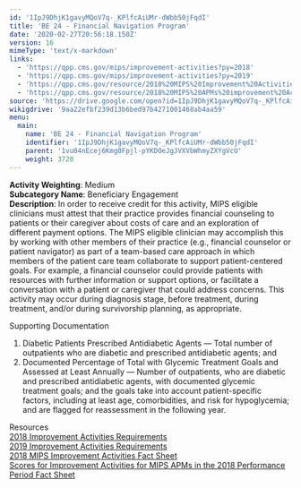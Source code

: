 ```yaml
---
id: '1IpJ9DhjK1gavyMQoV7q-_KPlfcAiUMr-dWbb50jFqdI'
title: 'BE 24 - Financial Navigation Program'
date: '2020-02-27T20:56:18.150Z'
version: 16
mimeType: 'text/x-markdown'
links:
  - 'https://qpp.cms.gov/mips/improvement-activities?py=2018'
  - 'https://qpp.cms.gov/mips/improvement-activities?py=2019'
  - 'https://qpp.cms.gov/resource/2018%20MIPS%20Improvement%20Activities%20Fact%20Sheet'
  - 'https://qpp.cms.gov/resource/2018%20MIPS%20APMs%20improvement%20Activities%20scores%20fact%20sheet'
source: 'https://drive.google.com/open?id=1IpJ9DhjK1gavyMQoV7q-_KPlfcAiUMr-dWbb50jFqdI'
wikigdrive: '9aa22efbf239d13b6bed97b4271001468ab4aa59'
menu:
  main:
    name: 'BE 24 - Financial Navigation Program'
    identifier: '1IpJ9DhjK1gavyMQoV7q-_KPlfcAiUMr-dWbb50jFqdI'
    parent: '1vu04nEcej6Kmg0Fpjl-pYKDOeJgJVXVbWhmyZXYgVcU'
    weight: 3720
---
```





**Activity Weighting**: Medium  
**Subcategory Name**: Beneficiary Engagement  
**Description**: In order to receive credit for this activity, MIPS eligible clinicians must attest that their practice provides financial counseling to patients or their caregiver about costs of care and an exploration of different payment options. The MIPS eligible clinician may accomplish this by working with other members of their practice (e.g., financial counselor or patient navigator) as part of a team-based care approach in which members of the patient care team collaborate to support patient-centered goals. For example, a financial counselor could provide patients with resources with further information or support options, or facilitate a conversation with a patient or caregiver that could address concerns. This activity may occur during diagnosis stage, before treatment, during treatment, and/or during survivorship planning, as appropriate.




Supporting Documentation
1. Diabetic Patients Prescribed Antidiabetic Agents — Total number of outpatients who are diabetic and prescribed antidiabetic agents; and
2. Documented Percentage of Total with Glycemic Treatment Goals and Assessed at Least Annually — Number of outpatients, who are diabetic and prescribed antidiabetic agents, with documented glycemic treatment goals; and the goals take into account patient-specific factors, including at least age, comorbidities, and risk for hypoglycemia; and are flagged for reassessment in the following year.




Resources  
[2018 Improvement Activities Requirements](https://qpp.cms.gov/mips/improvement-activities?py=2018)  
[2019 Improvement Activities Requirements](https://qpp.cms.gov/mips/improvement-activities?py=2019)  
[2018 MIPS Improvement Activities Fact Sheet](https://qpp.cms.gov/resource/2018%20MIPS%20Improvement%20Activities%20Fact%20Sheet)  
[Scores for Improvement Activities for MIPS APMs in the 2018 Performance Period Fact Sheet](https://qpp.cms.gov/resource/2018%20MIPS%20APMs%20improvement%20Activities%20scores%20fact%20sheet)
